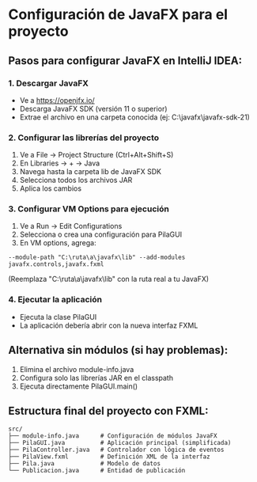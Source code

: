 # Configuración de JavaFX para el proyecto

## Pasos para configurar JavaFX en IntelliJ IDEA:

### 1. Descargar JavaFX
- Ve a https://openjfx.io/
- Descarga JavaFX SDK (versión 11 o superior)
- Extrae el archivo en una carpeta conocida (ej: C:\javafx\javafx-sdk-21)

### 2. Configurar las librerías del proyecto
1. Ve a File → Project Structure (Ctrl+Alt+Shift+S)
2. En Libraries → + → Java
3. Navega hasta la carpeta lib de JavaFX SDK
4. Selecciona todos los archivos JAR
5. Aplica los cambios

### 3. Configurar VM Options para ejecución
1. Ve a Run → Edit Configurations
2. Selecciona o crea una configuración para PilaGUI
3. En VM options, agrega:
```
--module-path "C:\ruta\a\javafx\lib" --add-modules javafx.controls,javafx.fxml
```
(Reemplaza "C:\ruta\a\javafx\lib" con la ruta real a tu JavaFX)

### 4. Ejecutar la aplicación
- Ejecuta la clase PilaGUI
- La aplicación debería abrir con la nueva interfaz FXML

## Alternativa sin módulos (si hay problemas):
1. Elimina el archivo module-info.java
2. Configura solo las librerías JAR en el classpath
3. Ejecuta directamente PilaGUI.main()

## Estructura final del proyecto con FXML:
```
src/
├── module-info.java      # Configuración de módulos JavaFX
├── PilaGUI.java          # Aplicación principal (simplificada)
├── PilaController.java   # Controlador con lógica de eventos
├── PilaView.fxml         # Definición XML de la interfaz
├── Pila.java             # Modelo de datos
└── Publicacion.java      # Entidad de publicación
```